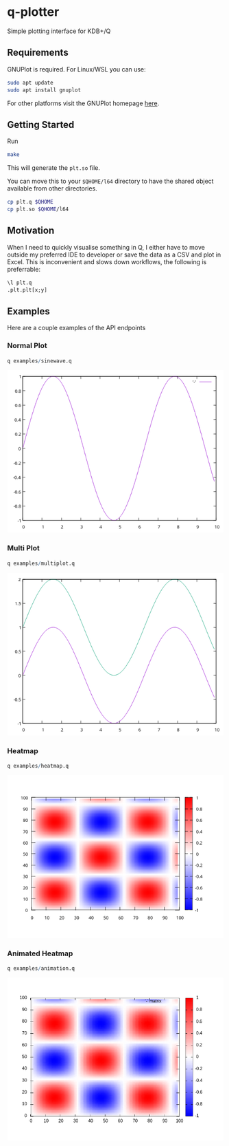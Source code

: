 # q-plotter

Simple plotting interface for KDB+/Q

## Requirements

GNUPlot is required. For Linux/WSL you can use:

```bash
sudo apt update
sudo apt install gnuplot
```
For other platforms visit the GNUPlot homepage [here](http://www.gnuplot.info/).

## Getting Started

Run

```bash
make
```

This will generate the `plt.so` file. 


You can move this to your `$QHOME/l64` directory to have the shared object available from other directories.

```bash
cp plt.q $QHOME
cp plt.so $QHOME/l64
```



## Motivation

When I need to quickly visualise something in Q, I either have to move outside my preferred IDE to developer or save the data as a CSV and plot in Excel. This is inconvenient and slows down workflows, the following is preferrable:

```q
\l plt.q
.plt.plt[x;y]
```

## Examples

Here are a couple examples of the API endpoints

### Normal Plot

```q
q examples/sinewave.q
```

![Sinewave](./examples/src/sinewave.png)

### Multi Plot

```q
q examples/multiplot.q
```

![Multiplot](./examples/src/multiplot.png)

### Heatmap

```q
q examples/heatmap.q
```

![Heatmap](./examples/src/heatmap.png)

### Animated Heatmap

```q
q examples/animation.q
```

![Animation](./examples/src/animation.gif)